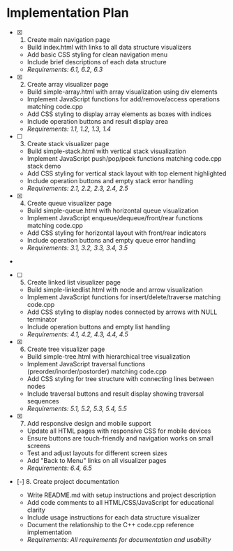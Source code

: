 # Implementation Plan

- [x] 1. Create main navigation page





  - Build index.html with links to all data structure visualizers
  - Add basic CSS styling for clean navigation menu
  - Include brief descriptions of each data structure
  - _Requirements: 6.1, 6.2, 6.3_

- [x] 2. Create array visualizer page





  - Build simple-array.html with array visualization using div elements
  - Implement JavaScript functions for add/remove/access operations matching code.cpp
  - Add CSS styling to display array elements as boxes with indices
  - Include operation buttons and result display area
  - _Requirements: 1.1, 1.2, 1.3, 1.4_

- [ ] 3. Create stack visualizer page







  - Build simple-stack.html with vertical stack visualization
  - Implement JavaScript push/pop/peek functions matching code.cpp stack demo
  - Add CSS styling for vertical stack layout with top element highlighted
  - Include operation buttons and empty stack error handling
  - _Requirements: 2.1, 2.2, 2.3, 2.4, 2.5_




- [x] 4. Create queue visualizer page






  - Build simple-queue.html with horizontal queue visualization
  - Implement JavaScript enqueue/dequeue/front/rear functions matching code.cpp
  - Add CSS styling for horizontal layout with front/rear indicators
  - Include operation buttons and empty queue error handling
  - _Requirements: 3.1, 3.2, 3.3, 3.4, 3.5_



-

- [ ] 5. Create linked list visualizer page



  - Build simple-linkedlist.html with node and arrow visualization
  - Implement JavaScript functions for insert/delete/traverse matching code.cpp
  - Add CSS styling to display nodes connected by arrows with NULL terminator
  - Include operation buttons and empty list handling
  - _Requirements: 4.1, 4.2, 4.3, 4.4, 4.5_

- [x] 6. Create tree visualizer page





  - Build simple-tree.html with hierarchical tree visualization
  - Implement JavaScript traversal functions (preorder/inorder/postorder) matching code.cpp
  - Add CSS styling for tree structure with connecting lines between nodes
  - Include traversal buttons and result display showing traversal sequences
  - _Requirements: 5.1, 5.2, 5.3, 5.4, 5.5_

- [x] 7. Add responsive design and mobile support





  - Update all HTML pages with responsive CSS for mobile devices
  - Ensure buttons are touch-friendly and navigation works on small screens
  - Test and adjust layouts for different screen sizes
  - Add "Back to Menu" links on all visualizer pages
  - _Requirements: 6.4, 6.5_

- [-] 8. Create project documentation



  - Write README.md with setup instructions and project description
  - Add code comments to all HTML/CSS/JavaScript for educational clarity
  - Include usage instructions for each data structure visualizer
  - Document the relationship to the C++ code.cpp reference implementation
  - _Requirements: All requirements for documentation and usability_